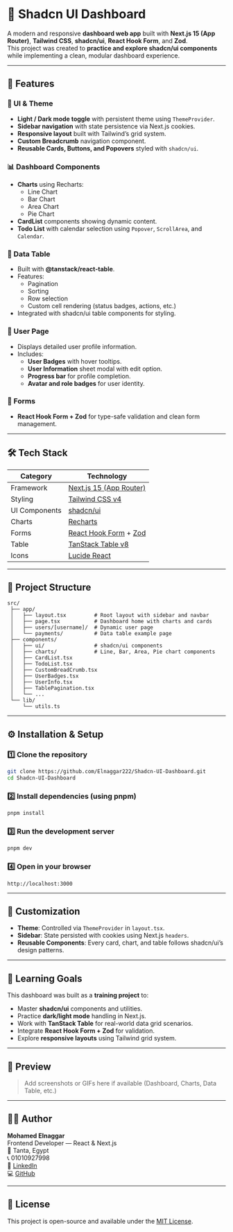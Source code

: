 # 🧭 Shadcn UI Dashboard

A modern and responsive **dashboard web app** built with **Next.js 15 (App Router)**, **Tailwind CSS**, **shadcn/ui**, **React Hook Form**, and **Zod**.  
This project was created to **practice and explore shadcn/ui components** while implementing a clean, modular dashboard experience.

---

## 🚀 Features

### 🧩 UI & Theme
- **Light / Dark mode toggle** with persistent theme using `ThemeProvider`.
- **Sidebar navigation** with state persistence via Next.js cookies.
- **Responsive layout** built with Tailwind’s grid system.
- **Custom Breadcrumb** navigation component.
- **Reusable Cards, Buttons, and Popovers** styled with `shadcn/ui`.

### 📊 Dashboard Components
- **Charts** using Recharts:
  - Line Chart
  - Bar Chart
  - Area Chart
  - Pie Chart
- **CardList** components showing dynamic content.
- **Todo List** with calendar selection using `Popover`, `ScrollArea`, and `Calendar`.

### 🧠 Data Table
- Built with **@tanstack/react-table**.
- Features:
  - Pagination
  - Sorting
  - Row selection
  - Custom cell rendering (status badges, actions, etc.)
- Integrated with shadcn/ui table components for styling.

### 👤 User Page
- Displays detailed user profile information.
- Includes:
  - **User Badges** with hover tooltips.
  - **User Information** sheet modal with edit option.
  - **Progress bar** for profile completion.
  - **Avatar and role badges** for user identity.

### 🧾 Forms
- **React Hook Form + Zod** for type-safe validation and clean form management.

---

## 🛠️ Tech Stack

| Category | Technology |
|-----------|-------------|
| Framework | [Next.js 15 (App Router)](https://nextjs.org/) |
| Styling | [Tailwind CSS v4](https://tailwindcss.com/) |
| UI Components | [shadcn/ui](https://ui.shadcn.com/) |
| Charts | [Recharts](https://recharts.org/en-US/) |
| Forms | [React Hook Form](https://react-hook-form.com/) + [Zod](https://zod.dev/) |
| Table | [TanStack Table v8](https://tanstack.com/table/v8) |
| Icons | [Lucide React](https://lucide.dev/) |

---

## 📁 Project Structure

```
src/
 ├── app/
 │   ├── layout.tsx         # Root layout with sidebar and navbar
 │   ├── page.tsx           # Dashboard home with charts and cards
 │   ├── users/[username]/  # Dynamic user page
 │   └── payments/          # Data table example page
 ├── components/
 │   ├── ui/                # shadcn/ui components
 │   ├── charts/            # Line, Bar, Area, Pie chart components
 │   ├── CardList.tsx
 │   ├── TodoList.tsx
 │   ├── CustomBreadCrumb.tsx
 │   ├── UserBadges.tsx
 │   ├── UserInfo.tsx
 │   ├── TablePagination.tsx
 │   └── ...
 └── lib/
     └── utils.ts
```

---

## ⚙️ Installation & Setup

### 1️⃣ Clone the repository
```bash
git clone https://github.com/Elnaggar222/Shadcn-UI-Dashboard.git
cd Shadcn-UI-Dashboard
```

### 2️⃣ Install dependencies (using pnpm)
```bash
pnpm install
```

### 3️⃣ Run the development server
```bash
pnpm dev
```

### 4️⃣ Open in your browser
```
http://localhost:3000
```

---

## 🌈 Customization

- **Theme**: Controlled via `ThemeProvider` in `layout.tsx`.
- **Sidebar**: State persisted with cookies using Next.js `headers`.
- **Reusable Components**: Every card, chart, and table follows shadcn/ui’s design patterns.

---

## 🧪 Learning Goals

This dashboard was built as a **training project** to:
- Master **shadcn/ui** components and utilities.
- Practice **dark/light mode** handling in Next.js.
- Work with **TanStack Table** for real-world data grid scenarios.
- Integrate **React Hook Form + Zod** for validation.
- Explore **responsive layouts** using Tailwind grid system.

---

## 📸 Preview

> Add screenshots or GIFs here if available (Dashboard, Charts, Data Table, etc.)

---

## 🧑‍💻 Author

**Mohamed Elnaggar**  
Frontend Developer — React & Next.js  
📍 Tanta, Egypt  
📞 01010927998  
🔗 [LinkedIn](https://www.linkedin.com/in/eng-elnaggar/)  
💻 [GitHub](https://github.com/Elnaggar222)

---

## 🪪 License

This project is open-source and available under the [MIT License](LICENSE).
